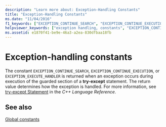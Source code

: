 ```yaml
---
description: "Learn more about: Exception-Handling Constants"
title: "Exception-Handling Constants"
ms.date: "11/04/2016"
f1_keywords: ["EXCEPTION_CONTINUE_SEARCH", "EXCEPTION_CONTINUE_EXECUTION", "EXCEPTION_EXECUTE_HANDLER"]
helpviewer_keywords: ["exception handling, constants", "EXCEPTION_CONTINUE_SEARCH constant", "EXCEPTION_EXECUTE_HANDLER constant", "EXCEPTION_CONTINUE_EXECUTION constant", "EH constants"]
ms.assetid: e1870f41-be9e-46a3-a2ea-830dfbaa18fb
---
```

# Exception-handling constants

The constant `EXCEPTION_CONTINUE_SEARCH`, `EXCEPTION_CONTINUE_EXECUTION`, or `EXCEPTION_EXECUTE_HANDLER` is returned when an exception occurs during execution of the guarded section of a **try-except** statement. The return value determines how the exception is handled. For more information, see [try-except Statement](../cpp/try-except-statement.md) in the *C++ Language Reference*.

## See also

[Global constants](./global-constants.md)
